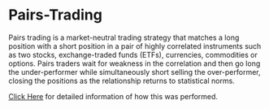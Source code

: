 # Pairs-Trading
  Pairs trading is a market-neutral trading strategy that matches a long position with a short position in a pair of highly correlated instruments such as two stocks, exchange-traded funds (ETFs), currencies, commodities or options. Pairs traders wait for weakness in the correlation and then go long the under-performer while simultaneously short selling the over-performer, closing the positions as the relationship returns to statistical norms.
  
[Click Here](https://github.com/Sabertoothtech/Pairs-Trading/blob/master/Pairs%20Trading.ipynb) for detailed information of how this was performed.
